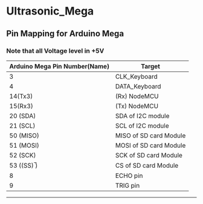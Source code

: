 # Ultrasonic_Mega

## Pin Mapping for Arduino Mega
### Note that all Voltage level in +5V

| Arduino Mega Pin Number(Name)	| Target|
|-------------------------------|-------|
|3	|CLK_Keyboard|
|4	|DATA_Keyboard|
|14(Tx3)	|(Rx) NodeMCU|
|15(Rx3)	|(Tx) NodeMCU|
|20 (SDA)	|SDA of I2C module|
|21 (SCL)	|SCL of I2C module|
|50 (MISO)	|MISO of SD card Module|
|51 (MOSI)	|MOSI of SD card Module|
|52 (SCK)	|SCK of SD card Module|
|53 ((SS) ̅)	|CS of SD card Module|
|8	|ECHO pin|
|9	|TRIG pin|
--------------
